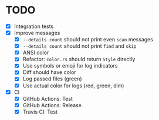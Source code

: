 # TODO

* [x] Integration tests
* [x] Improve messages
  * [x] `--details count` should not print even `scan` messages
  * [x] `--details count` should not print `find` and `skip`
  * [x] ANSI color
  * [x] Refactor: `color.rs` should return `Style` directly
  * [x] Use symbols or emoji for log indicators
  * [x] Diff should have color
  * [x] Log passed files (green)
  * [x] Use actual color for logs (red, green, dim)
* [x] CI
  * [x] GitHub Actions: Test
  * [x] GitHub Actions: Release
  * [x] Travis CI: Test
